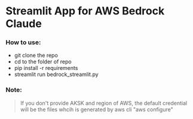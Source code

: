 # Streamlit App for AWS Bedrock Claude  

### How to use:  
* git clone the repo  
* cd to the folder of repo  
* pip install -r requirements  
* streamlit run bedrock_streamlit.py  

### Note:  
> If you don't provide AKSK and region of AWS, the default credential will be the files whcih is generated by aws cli "aws configure"

